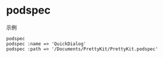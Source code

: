 # podspec
示例
```
podspec
podspec :name => 'QuickDialog'
podspec :path => '/Documents/PrettyKit/PrettyKit.podspec'
```

